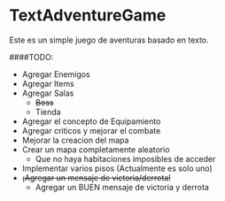 TextAdventureGame
=================

Este es un simple juego de aventuras basado en texto.


####TODO:

*	Agregar Enemigos
*	Agregar Items
*	Agregar Salas
	* 	<s>Boss</s>
	* 	Tienda
*	Agregar el concepto de Equipamiento
*	Agregar criticos y mejorar el combate
*	Mejorar la creacion del mapa
*	Crear un mapa completamente aleatorio
	* 	Que no haya habitaciones imposibles de acceder
*	Implementar varios pisos (Actualmente es solo uno)
*	<s>¡Agregar un mensaje de victoria/derrota!</s>
	* Agregar un BUEN mensaje de victoria y derrota
